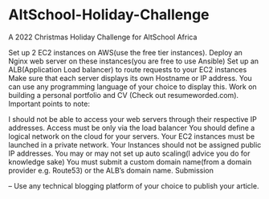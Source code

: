 # AltSchool-Holiday-Challenge

A 2022 Christmas Holiday Challenge for AltSchool Africa

Set up 2 EC2 instances on AWS(use the free tier instances). Deploy an Nginx web server on these instances(you are free to use Ansible) Set up an ALB(Application Load balancer) to route requests to your EC2 instances Make sure that each server displays its own Hostname or IP address. You can use any programming language of your choice to display this. Work on building a personal portfolio and CV (Check out resumeworded.com). Important points to note:

I should not be able to access your web servers through their respective IP addresses. Access must be only via the load balancer You should define a logical network on the cloud for your servers. Your EC2 instances must be launched in a private network. Your Instances should not be assigned public IP addresses. You may or may not set up auto scaling(I advice you do for knowledge sake) You must submit a custom domain name(from a domain provider e.g. Route53) or the ALB’s domain name. Submission

– Use any technical blogging platform of your choice to publish your article.
